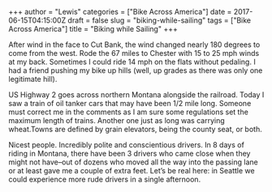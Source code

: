 +++
author = "Lewis"
categories = ["Bike Across America"]
date = 2017-06-15T04:15:00Z
draft = false
slug = "biking-while-sailing"
tags = ["Bike Across America"]
title = "Biking while Sailing"
+++


After wind in the face to Cut Bank, the wind changed nearly 180 degrees to come from the west. Rode the 67 miles to Chester with 15 to 25 mph winds at my back. Sometimes I could ride 14 mph on the flats without pedaling. I had a friend pushing my bike up hills (well, up grades as there was only one legitimate hill).

US Highway 2 goes across northern Montana alongside the railroad. Today I saw a train of oil tanker cars that may have been 1/2 mile long. Someone must correct me in the comments as I am sure some regulations set the maximum length of trains. Another one just as long was carrying wheat.Towns are defined by grain elevators, being the county seat, or both.

Nicest people. Incredibly polite and conscientious drivers. In 8 days of riding in Montana, there have been 3 drivers who came close when they might not have–out of dozens who moved all the way into the passing lane or at least gave me a couple of extra feet. Let’s be real here: in Seattle we could experience more rude drivers in a single afternoon.

